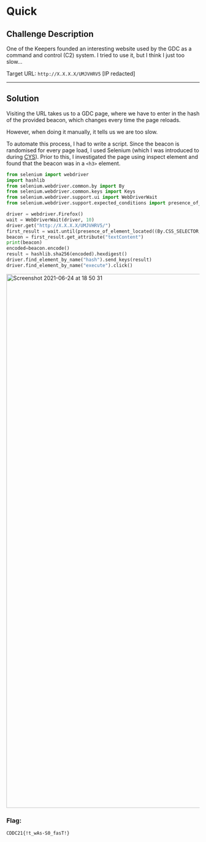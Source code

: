 # Quick

## Challenge Description
One of the Keepers founded an interesting website used by the GDC as a command and control (C2) system. I tried to use it, but I think I just too slow…

Target URL: `http://X.X.X.X/UMJVHRV5` [IP redacted]

---

## Solution
Visiting the URL takes us to a GDC page, where we have to enter in the hash of the provided beacon, which changes every time the page reloads.

However, when doing it manually, it tells us we are too slow.

To automate this process, I had to write a script. Since the beacon is randomised for every page load, I used Selenium (which I was introduced to during [CYS](/CYS%202021)). Prior to this, I investigated the page using inspect element and found that the beacon was in a `<h3>` element.

```python
from selenium import webdriver
import hashlib
from selenium.webdriver.common.by import By
from selenium.webdriver.common.keys import Keys
from selenium.webdriver.support.ui import WebDriverWait
from selenium.webdriver.support.expected_conditions import presence_of_element_located

driver = webdriver.Firefox()
wait = WebDriverWait(driver, 10)
driver.get("http://X.X.X.X/UMJVHRV5/")
first_result = wait.until(presence_of_element_located((By.CSS_SELECTOR, "h3")))
beacon = first_result.get_attribute("textContent")
print(beacon)
encoded=beacon.encode()
result = hashlib.sha256(encoded).hexdigest()
driver.find_element_by_name("hash").send_keys(result)
driver.find_element_by_name("execute").click()
```

<img width="1392" alt="Screenshot 2021-06-24 at 18 50 31" src="https://user-images.githubusercontent.com/40383042/126438796-ef360a73-6ce2-4e6d-b4dd-ce2aed667268.png">

### Flag:
```
CDDC21{!t_wAs-S0_fasT!}
```
